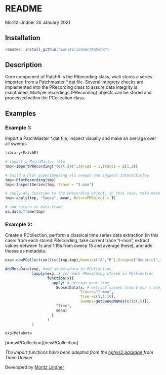 README
================
Moritz Lindner
20 January 2021

## Installation

``` r
remotes::install_github("moritzlindner/PatchR")
```

## Description

Core component of PatchR is the PRecording class, wich stores a
series imported from a Patchmaster \*.dat file. Several integrety checks
are implemented into the PRecording class to assure data integrity is
maintained. Multiple recordings (PRecording) objects can be stored and
processed within the PCollection class.

## Examples

### Example 1:

Import a PatchMaster \*.dat file, inspect visually and make an average
over all sweeps

``` r
library(PatchR)

# import a PatchMaster file
tmp<-ImportPRecording("test.dat",series = 1,traces = c(1,2))

# build a Plot superimposing all sweeps and inspect interactivley
tmp<-PlotRecording(tmp)
tmp<-InspectSeries(tmp, Trace = "I.mon")

# apply any function to the PRecording object, in this case, make mean over all sweeps
tmp<-apply(tmp, "Sweep", mean, ReturnPMObject = T)

# and return as data.frame
as.data.frame(tmp)
```

### Example 2:

Create a PCollection, perform a classical time series data extraction
(in this case: from each stored PRecording, take current trace “I-mon”,
extract values between 1s and 1.19s from sweep 15 and average these),
and add thesse as metadata.

``` r
exp<-newPCollection(list(tmp,tmp),Names=c("A","B"),Group=c("Generic1","Generic2"))

AddMetaData(exp, #add as metadata to PCollection
            lapply(exp, # for each PRecording stored in PCollection
                   function(x){
                     apply( # average over time
                       SubsetData(x, # extract values from I-mon trace, Sweep 15, between 1 and 1.19 s only 
                                  Traces="I-mon",
                                  Time =c(1,1.19),
                                  Sweeps=getSweepNames(x)[c(15)]),
                       "Time",
                       mean)
                     }
                   )
            )

exp@MetaData
```

\[=newPCollection\]{newPCollection}

*The import functions have been adopted from the [ephys2
package](https://github.com/tdanker/ephys2) from Timm Danker*

Developed by [Moritz
Lindner](https://www.uni-marburg.de/en/fb20/departments/physiology/research/dominik-oliver-lab/research2/retinal-physiology-and-gene-therapy)
